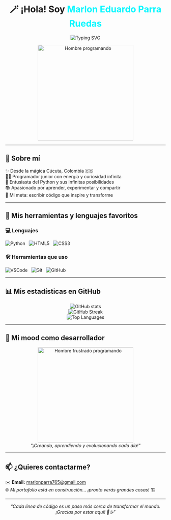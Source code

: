 <h1 align="center">🪄 ¡Hola! Soy <span style="color:#00F7FF;">Marlon Eduardo Parra Ruedas</span></h1>

<p align="center">
  <img src="https://readme-typing-svg.herokuapp.com?font=Fira+Code&duration=4000&pause=800&color=00F7FF&center=true&vCenter=true&width=650&lines=Programador+Junior+en+crecimiento+🧠;Transformando+ideas+en+código+💻;Caminando+hacia+el+futuro+tech+🚀" alt="Typing SVG" />
</p>

<p align="center">
  <!-- GIF 1: hombre concentrado programando -->
  <img src="https://media.giphy.com/media/3o7btPCcdNniyf0ArS/giphy.gif" width="300" alt="Hombre programando" />
</p>

---

## 🌟 Sobre mí

✨ Desde la mágica Cúcuta, Colombia 🇨🇴  
👨‍💻 Programador junior con energía y curiosidad infinita  
🐍 Entusiasta del Python y sus infinitas posibilidades  
📚 Apasionado por aprender, experimentar y compartir  
🎯 Mi meta: escribir código que inspire y transforme  

---

## 🔧 Mis herramientas y lenguajes favoritos

### 💻 Lenguajes

<img src="https://img.shields.io/badge/Python-3776AB?style=flat&logo=python&logoColor=white" alt="Python" />&nbsp;&nbsp;
<img src="https://img.shields.io/badge/HTML5-E34F26?style=flat&logo=html5&logoColor=white" alt="HTML5" />&nbsp;&nbsp;
<img src="https://img.shields.io/badge/CSS3-1572B6?style=flat&logo=css3&logoColor=white" alt="CSS3" />

### 🛠️ Herramientas que uso

<img src="https://img.shields.io/badge/VS_Code-007ACC?style=flat&logo=visual-studio-code&logoColor=white" alt="VSCode" />&nbsp;&nbsp;
<img src="https://img.shields.io/badge/Git-F05032?style=flat&logo=git&logoColor=white" alt="Git" />&nbsp;&nbsp;
<img src="https://img.shields.io/badge/GitHub-181717?style=flat&logo=github&logoColor=white" alt="GitHub" />

---

## 📊 Mis estadísticas en GitHub

<p align="center">
  <img src="https://github-readme-stats.vercel.app/api?username=Marlon-Parra&show_icons=true&theme=radical&hide_title=true&count_private=true" alt="GitHub stats" />
  <br />
  <img src="https://github-readme-streak-stats.herokuapp.com/?user=Marlon-Parra&theme=radical" alt="GitHub Streak" />
  <br />
  <img src="https://github-readme-stats.vercel.app/api/top-langs/?username=Marlon-Parra&layout=compact&theme=radical&langs_count=6" alt="Top Languages" />
</p>

---

## 🎇 Mi mood como desarrollador

<p align="center">
  <!-- GIF 2: frustración y foco en el código -->
  <img src="https://media.giphy.com/media/l4pTfx2qLszoacZRS/giphy.gif" width="300" alt="Hombre frustrado programando" />
  <br />
  <em>"¡Creando, aprendiendo y evolucionando cada día!"</em>
</p>

---

## 📫 ¿Quieres contactarme?

✉️ **Email:** marlonparra765@gmail.com  
🌐 *Mi portafolio está en construcción... ¡pronto verás grandes cosas!* 🏗️

---

<p align="center"><em>“Cada línea de código es un paso más cerca de transformar el mundo. ¡Gracias por estar aquí! 🚀☕”</em></p>
